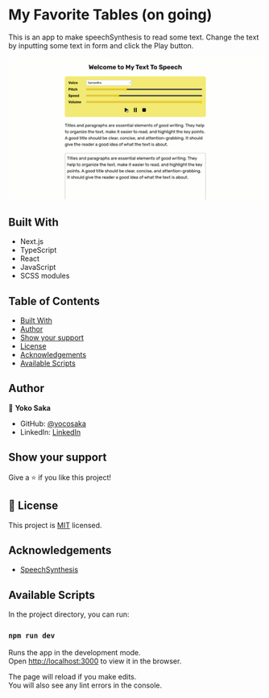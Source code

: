 # My Favorite Tables (on going)

This is an app to make speechSynthesis to read some text.
Change the text by inputting some text in form and click the Play button.

![screenshot](./textToSpeech.gif)

## Built With

- Next.js
- TypeScript
- React
- JavaScript
- SCSS modules

## Table of Contents

- [Built With](#built-with)
  <!-- - [Live Demo](#live-demo) -->
- [Author](#author)
- [Show your support](#show-your-support)
- [License](#license)
- [Acknowledgements](#acknowledgements)
- [Available Scripts](#available-scripts)

<!-- ## Live Demo

[Live Demo Link](https://yokosaka-weather-app.herokuapp.com/) -->

## Author

👤 **Yoko Saka**

- GitHub: [@yocosaka](https://github.com/yocosaka)
- LinkedIn: [LinkedIn](https://www.linkedin.com/in/yokosaka)

## Show your support

Give a ⭐️ if you like this project!

## 📝 License

This project is [MIT](./LICENSE) licensed.

## Acknowledgements

- [SpeechSynthesis](https://developer.mozilla.org/en-US/docs/Web/API/SpeechSynthesis)

## Available Scripts

In the project directory, you can run:

### `npm run dev`

Runs the app in the development mode.\
Open [http://localhost:3000](http://localhost:3000) to view it in the browser.

The page will reload if you make edits.\
You will also see any lint errors in the console.
